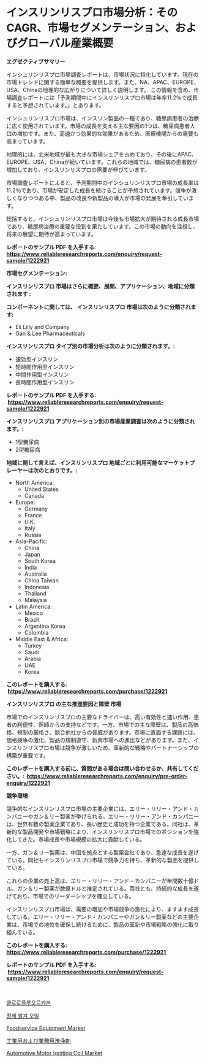 <p><h1>インスリンリスプロ市場分析：そのCAGR、市場セグメンテーション、およびグローバル産業概要</h1></p><p><strong>エグゼクティブサマリー</strong></p>
<p><p>インシュリンリスプロ市場調査レポートは、市場状況に特化しています。現在の市場トレンドに関する簡単な概要を提供します。また、NA、APAC、EUROPE、USA、Chinaの地理的な広がりについて詳しく説明します。 この情報を含め、市場調査レポートには「予測期間中にインスリンリスプロ市場は年率11.2％で成長すると予想されています。」とあります。</p><p>インシュリンリスプロ市場は、インスリン製品の一種であり、糖尿病患者の治療に広く使用されています。市場の成長を支える主な要因の1つは、糖尿病患者人口の増加です。また、高速かつ効果的な効果があるため、医療機関からの需要も高まっています。</p><p>地理的には、北米地域が最も大きな市場シェアを占めており、その後にAPAC、EUROPE、USA、Chinaが続いています。これらの地域では、糖尿病の患者数が増加しており、インスリンリスプロの需要が伸びています。</p><p>市場調査レポートによると、予測期間中のインシュリンリスプロ市場の成長率は11.2％であり、市場が安定した成長を続けることが予想されています。競争が激しくなりつつある中、製品の改良や新製品の導入が市場の発展を牽引しています。</p><p>総括すると、インシュリンリスプロ市場は今後も市場拡大が期待される成長市場であり、糖尿病治療の重要な役割を果たしています。この市場の動向を注視し、将来の展望に期待が高まっています。</p></p>
<p><strong>レポートのサンプル PDF を入手する: <a href="https://www.reliableresearchreports.com/enquiry/request-sample/1222921">https://www.reliableresearchreports.com/enquiry/request-sample/1222921</a></strong></p>
<p><strong>市場セグメンテーション:</strong></p>
<p><strong> インスリンリスプロ 市場はさらに概要、展開、アプリケーション、地域に分類されます :</strong></p>
<p><strong>コンポーネントに関しては、 インスリンリスプロ 市場は次のように分類されます: &nbsp;</strong></p>
<p><ul><li>Eli Lilly and Company</li><li>Gan & Lee Pharmaceuticals</li></ul></p>
<p><strong> インスリンリスプロ タイプ別の市場分析は次のように分類されます。:</strong></p>
<p><ul><li>速効型インスリン</li><li>短時間作用型インスリン</li><li>中間作用型インスリン</li><li>長時間作用型インスリン</li></ul></p>
<p><strong>レポートのサンプル PDF を入手する: &nbsp;<a href="https://www.reliableresearchreports.com/enquiry/request-sample/1222921">https://www.reliableresearchreports.com/enquiry/request-sample/1222921</a></strong></p>
<p><strong> インスリンリスプロ アプリケーション別の市場産業調査は次のように分類されます。:</strong></p>
<p><ul><li>1型糖尿病</li><li>2型糖尿病</li></ul></p>
<p><strong>地域に関して言えば、インスリンリスプロ 地域ごとに利用可能なマーケットプレーヤーは次のとおりです。:</strong></p>
<p><ul>
    <li>
        North America:
        <ul>
            <li>United States</li>
            <li>Canada</li>
        </ul>
    </li>
    <li>
        Europe:
        <ul>
            <li>Germany</li>
            <li>France</li>
            <li>U.K.</li>
            <li>Italy</li>
            <li>Russia</li>
        </ul>
    </li>
    <li>
        Asia-Pacific:
        <ul>
            <li>China</li>
            <li>Japan</li>
            <li>South Korea</li>
            <li>India</li>
            <li>Australia</li>
            <li>China Taiwan</li>
            <li>Indonesia</li>
            <li>Thailand</li>
            <li>Malaysia</li>
        </ul>
    </li>
    <li>
        Latin America:
        <ul>
            <li>Mexico</li>
            <li>Brazil</li>
            <li>Argentina Korea</li>
            <li>Colombia</li>
        </ul>
    </li>
    <li>
        Middle East & Africa:
        <ul>
            <li>Turkey</li>
            <li>Saudi</li>
            <li>Arabia</li>
            <li>UAE</li>
            <li>Korea</li>
        </ul>
    </li>
    </ul></p>
<p><strong>このレポートを購入する: &nbsp;<a href="https://www.reliableresearchreports.com/purchase/1222921">https://www.reliableresearchreports.com/purchase/1222921</a></strong></p>
<p><strong>インスリンリスプロ の主な推進要因と障壁 市場</strong></p>
<p><p>市場でのインスリンリスプロの主要なドライバーは、高い有効性と速い作用、患者の利便性、医師からの支持などです。一方、市場での主な障壁は、製品の高価格、規制の厳格さ、競合他社からの脅威があります。市場に直面する課題には、価格競争の激化、製品の規制遵守、新興市場への進出などがあります。また、インスリンリスプロ市場は競争が激しいため、革新的な戦略やパートナーシップの構築が重要です。</p></p>
<p><strong>このレポートを購入する前に、質問がある場合は問い合わせるか、共有してください。:&nbsp; <a href="https://www.reliableresearchreports.com/enquiry/pre-order-enquiry/1222921">https://www.reliableresearchreports.com/enquiry/pre-order-enquiry/1222921</a></strong></p>
<p><strong>競争環境</strong></p>
<p><p>競争的なインスリンリスプロ市場の主要企業には、エリー・リリー・アンド・カンパニーやガン＆リー製薬が挙げられる。エリー・リリー・アンド・カンパニーは、世界有数の製薬企業であり、長い歴史と成功を持つ企業である。同社は、革新的な製品開発や市場戦略により、インスリンリスプロ市場でのポジションを強化してきた。市場成長や市場規模の拡大に貢献している。</p><p>一方、ガン＆リー製薬は、中国を拠点とする製薬会社であり、急速な成長を遂げている。同社もインスリンリスプロ市場で競争力を持ち、革新的な製品を提供している。</p><p>これらの企業の売上高は、エリー・リリー・アンド・カンパニーが年間数十億ドル、ガン＆リー製薬が数億ドルと推定されている。両社とも、持続的な成長を遂げており、市場でのリーダーシップを確立している。</p><p>インスリンリスプロ市場は、需要の増加や市場競争の激化により、ますます成長している。エリー・リリー・アンド・カンパニーやガン＆リー製薬などの主要企業は、市場での地位を確保し続けるために、製品の革新や市場戦略の強化に取り組んでいる。</p></p>
<p><strong>このレポートを購入する: &nbsp; <a href="https://www.reliableresearchreports.com/purchase/1222921">https://www.reliableresearchreports.com/purchase/1222921</a></strong></p>
<p><strong>レポートのサンプル PDF を入手する: &nbsp;<a href="https://www.reliableresearchreports.com/enquiry/request-sample/1222921">https://www.reliableresearchreports.com/enquiry/request-sample/1222921</a></strong><strong></strong></p>
<p>&nbsp;</p>
<p><p><a href="https://github.com/Tristiarton768456/Market-Research-Report-List-1/blob/main/976829714671.md">클로로플루오르카본</a></p><p><a href="https://medium.com/@trevorkruvalis5678/2024%EB%85%84%EB%B6%80%ED%84%B0-2031%EB%85%84%EA%B9%8C%EC%A7%80-%EC%98%88%EC%B8%A1%EB%90%9C-%EC%A0%95%EC%A0%9C%EB%90%9C-%EC%8C%80-%EA%B2%AC%EA%B3%BC%EB%A5%98-%EC%98%A4%EC%9D%BC-%EC%8B%9C%EC%9E%A5-%EB%8F%99%ED%96%A5-%EB%B0%8F-%EC%8B%9C%EC%9E%A5-%EB%B6%84%EC%84%9D-c04cd014124c">정제 쌀겨 오일</a></p><p><a href="https://view.publitas.com/reportprime-1/foodservice-equipment-market-size-growth-and-forecast-from-2024-2031/">Foodservice Equipment Market</a></p><p><a href="https://github.com/MosesSpinka1914/Market-Research-Report-List-1/blob/main/639754715925.md">工業用および業務用洗浄剤</a></p><p><a href="https://issuu.com/reportprime-2/docs/automotive-motor-igniting-coil-market-size-2030.pp">Automotive Motor Igniting Coil Market</a></p></p>